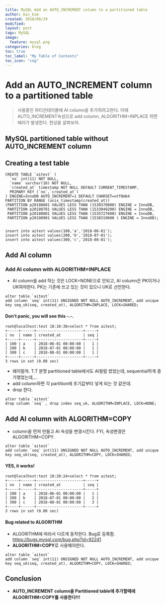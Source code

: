```yaml
---
title: MySQL Add an AUTO_INCREMENT column to a partitioned table
author: min_kim
created: 2018/08/29
modified:
layout: post
tags: MySQL
image:
  feature: mysql.png
categories: blog
toc: true
toc_label: "My Table of Contents"
toc_icon: "cog"
---
```



# Add an AUTO_INCREMENT column to a partitioned table
> 사용중인 파티션테이블에 AI column을 추가하려고한다. 이때 AUTO_INCREMENT속성으로 add column, ALGORITHM=INPLACE 하면 에러가 발생한다. 현상을 살펴보자.

## MySQL partitioned table without AUTO_INCREMENT column
## Creating a test table
```
CREATE TABLE `aitest` (
  `no` int(11) NOT NULL,
  `name` varchar(10) NOT NULL,
  `created_at` timestamp NOT NULL DEFAULT CURRENT_TIMESTAMP,
  PRIMARY KEY (`no`,`created_at`)
) ENGINE=InnoDB AUTO_INCREMENT=1 DEFAULT CHARSET=utf8mb4
PARTITION BY RANGE (unix_timestamp(created_at))
(PARTITION p20180601 VALUES LESS THAN (1530370800) ENGINE = InnoDB,
 PARTITION p20180701 VALUES LESS THAN (1533049200) ENGINE = InnoDB,
 PARTITION p20180801 VALUES LESS THAN (1535727600) ENGINE = InnoDB,
 PARTITION p20180901 VALUES LESS THAN (1538319600 ) ENGINE = InnoDB);


insert into aitest values(100,'a','2018-06-01');
insert into aitest values(200,'b','2018-07-01');
insert into aitest values(300,'c','2018-08-01');
```


## Add AI column
### Add AI column with ALGORITHM=INPLACE
* AI column을 add 하는 것은 LOCK=NONE으로 안되고, AI column은 PK이거나 UK여야한다. PK는 기존에 쓰고 있는 것이 있으니 UK로 선언한다.

```
alter table `aitest`
add column `seq` int(11) UNSIGNED NOT NULL AUTO_INCREMENT, add unique key seq_uk(seq, created_at), ALGORITHM=INPLACE, LOCK=SHARED;
```

#### Don't panic, you will see this -.-.
```
root@localhost:test 18:10:36>select * from aitest;
+-----+------+---------------------+-----+
| no  | name | created_at          | seq |
+-----+------+---------------------+-----+
| 100 | a    | 2018-06-01 00:00:00 |   1 |
| 200 | b    | 2018-07-01 00:00:00 |   1 |
| 300 | c    | 2018-08-01 00:00:00 |   1 |
+-----+------+---------------------+-----+
3 rows in set (0.00 sec)
```
* 왜이럴까. T.T 분명 partitioned table에서도 AI컬럼 썼었는데, sequential하게 증가했었는데,...
* add column하면 각 partition에 초기값부터 넣게 되는 것 같은데.
* drop 한다.
```
alter table `aitest`
drop column `seq` , drop index seq_uk, ALGORITHM=INPLACE, LOCK=NONE;
```

## Add AI column with ALGORITHM=COPY
* column을 먼저 만들고 AI 속성을 변경시킨다. FYI, 속성변경은 ALGORITHM=COPY.

```
alter table `aitest`
add column `seq` int(11) UNSIGNED NOT NULL AUTO_INCREMENT, add unique key seq_uk(seq, created_at), ALGORITHM=COPY, LOCK=SHARED;
```

#### YES, it works!
```
root@localhost:test 18:20:24>select * from aitest;
+-----+------+---------------------+-----+
| no  | name | created_at          | seq |
+-----+------+---------------------+-----+
| 100 | a    | 2018-06-01 00:00:00 |   1 |
| 200 | b    | 2018-07-01 00:00:00 |   2 |
| 300 | c    | 2018-08-01 00:00:00 |   3 |
+-----+------+---------------------+-----+
3 rows in set (0.00 sec)
```

#### Bug related to ALGORITHM
* ALGORITHM에 따라서 다르게 동작한다. Bug로 등록함. https://bugs.mysql.com/bug.php?id=92241
* **ALGORITHM=COPY**로 사용해야한다.

```
alter table `aitest`
add column `seq` int(11) UNSIGNED NOT NULL AUTO_INCREMENT, add unique key seq_uk(seq, created_at), ALGORITHM=COPY, LOCK=SHARED;
```

## Conclusion
- **AUTO_INCREMENT column을 Partitioned table에 추가할때에 ALGORITHM=COPY를 사용한다!!!**
